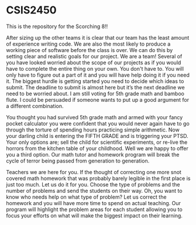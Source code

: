 CSIS2450
========

This is the repository for the Scorching 8!!

After sizing up the other teams it is clear that our team has the least amount of experience writing code. 
We are also the most likely to produce a working piece of software before the class is over.
We can do this by setting clear and realistic goals for our project. We are a team! Several of you have looked worried
about the scope of our projects as if you would have to complete the entire thing on your own. You don't have to. You will
only have to figure out a part of it and you will have help doing it if you need it.
The biggest hurdle is getting started you need to decide which ideas to submit. 
The deadline to submit is almost here but it’s the next deadline we need to be worried about. 
I am still voting for 5th grade math and bamboo flute. 
I could be persuaded if someone wants to put up a good argument for a different combination.

You thought you had survived 5th grade math and armed with your fancy pocket calculator you were confident that you
would never again have to go through the torture of  spending hours practicing simple arithmetic. Now your darling child
is entering the FIFTH GRADE and is triggering your PTSD. Your only options are; sell the child for scientific experiments,
or re-live the horrors from the kitchen table of your childhood. Well we are happy to offer you a third option. Our math 
tutor and homework program will break the cycle of terror being passed from generation to generation. 

Teachers we are here for you. If the thought of correcting one more snot covered math homework that was probably barely 
legible in the first place is just too much. Let us do it for you. Choose the type of problems and the number of problems 
and send the students on their way. Oh, you want to know who needs help on what type of problem? Let us 
correct the homework and you will have more time to spend on actual teaching. Our program will highlight the problem areas
for each student allowing you to focus your efforts on what will make the biggest impact on their learning. 

